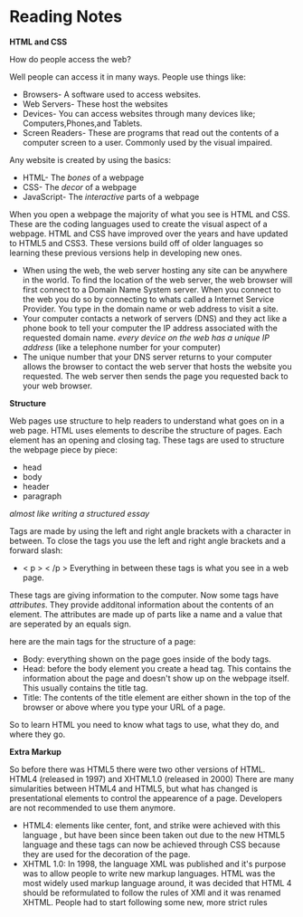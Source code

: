 # Reading Notes
**HTML and CSS**

How do people access the web?

Well people can access it in many ways. People use things like:
 - Browsers- A software used to access websites.
 - Web Servers- These host the websites
 - Devices- You can access websites through many devices like; Computers,Phones,and Tablets.
 - Screen Readers- These are programs that read out the contents of a computer screen to a user. Commonly used by the visual impaired.

Any website is created by using the basics:
 - HTML- The *bones* of a webpage
 - CSS- The *decor* of a webpage
 - JavaScript- The *interactive* parts of a webpage

When you open a webpage the majority of what you see is HTML and CSS. These are the coding languages used to create the visual aspect of a webpage.
HTML and CSS have improved over the years and have updated to HTML5 and CSS3. These versions build off of older languages so learning these previous versions help in developing new ones.

 - When using the web, the web server hosting any site can be anywhere in the world. To find the location of the web server, the web browser will first connect to a Domain Name System server. When you connect to the web you do so by connecting to whats called a Internet Service Provider. You type in the domain name or web address to visit a site.
 - Your computer contacts a network of servers (DNS) and they act like a phone book to tell your computer the IP address associated with the requested domain name. *every device on the web has a unique IP address* (like a telephone number for your computer)
 - The unique number that your DNS server returns to your computer allows the browser to contact the web server that hosts the website you requested. The web server then sends the page you requested back to your web browser.

**Structure**

Web pages use structure to help readers to understand what goes on in a web page.
HTML uses elements to describe the structure of pages. Each element has an opening and closing tag. 
These tags are used to structure the webpage piece by piece:
 - head
 - body
 - header
 - paragraph

*almost like writing a structured essay*

Tags are made by using the left and right angle brackets with a character in between. To close the tags you use the left and right angle brackets and a forward slash:
 - < p > < /p  >
Everything in between these tags is what you see in a web page.

These tags are giving information to the computer.
Now some tags have *attributes*. They provide additonal information about the contents of an element. The attributes are made up of parts like a name and a value that are seperated by an equals sign.

here are the main tags for the structure of a page:
 - Body: everything shown on the page goes inside of the body tags.
 - Head: before the body element you create a head tag. This contains the information about the page and doesn't show up on the webpage itself. This usually contains the title tag.
 - Title: The contents of the title element are either shown in the top of the browser or above where you type your URL of a page.

So to learn HTML you need to know what tags to use, what they do, and where they go.


**Extra Markup**

So before there was HTML5 there were two other versions of HTML. HTML4 (released in 1997) and XHTML1.0 (released in 2000)
There are many simularities between HTML4 and HTML5, but what has changed is presentational elements to control the appearence of a page. Developers are not recommended to use them anymore.

 - HTML4: elements like center, font, and strike were achieved with this language , but have been since been taken out due to the new HTML5 language and these tags can now be achieved through CSS because they are used for the decoration of the page.
 - XHTML 1.0: In 1998, the language XML was published and it's purpose was to allow people to write new markup languages. HTML was the most widely used markup language around, it was decided that HTML 4 should be reformulated to follow the rules of XMl and it was renamed XHTML. People had to start following some new, more strict rules 
